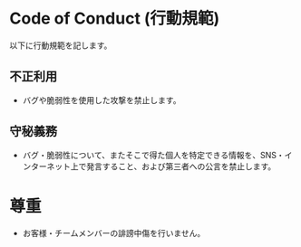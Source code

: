 # Code of Conduct (行動規範)

以下に行動規範を記します。

## 不正利用

- バグや脆弱性を使用した攻撃を禁止します。

## 守秘義務

- バグ・脆弱性について、またそこで得た個人を特定できる情報を、SNS・インターネット上で発言すること、および第三者への公言を禁止します。

# 尊重

- お客様・チームメンバーの誹謗中傷を行いません。
